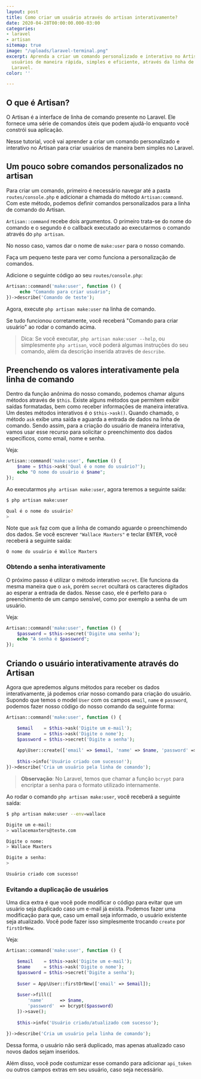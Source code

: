 ```yaml
---
layout: post
title: Como criar um usuário através do artisan interativamente?
date: 2020-04-28T00:00:00.000-03:00
categories:
- laravel
- artisan
sitemap: true
image: "/uploads/laravel-terminal.png"
excerpt: Aprenda a criar um comando personalizado e interativo no Artisan para criar
  usuários de maneira rápida, simples e eficiente, através da linha de comando, no
  Laravel.
color: ''

---
```

## O que é Artisan?

O Artisan é a interface de linha de comando presente no Laravel. Ele fornece uma série de comandos úteis que podem ajudá-lo enquanto você constrói sua aplicação.

Nesse tutorial,  você vai aprender a criar um comando personalizado e interativo no Artisan para criar usuários de maneira bem simples no Laravel.

## Um pouco sobre comandos personalizados no artisan

Para criar um comando, primeiro é necessário navegar até a pasta `routes/console.php` e adicionar a chamada do método `Artisan:command`. Com este método, podemos definir comandos personalizados para a linha de comando do Artisan.

`Artisan::command` recebe dois argumentos. O primeiro trata-se do nome do comando e o segundo é o callback executado ao executarmos o comando através do `php artisan`.

No nosso caso, vamos dar o nome de `make:user` para o nosso comando.

Faça um pequeno teste para ver como funciona a personalização de comandos.

Adicione o seguinte código ao seu `routes/console.php`:

```php
Artisan::command('make:user', function () {
     echo "Comando para criar usuário";
})->describe('Comando de teste');
```

Agora, execute `php artisan make:user` na linha de comando.

Se tudo funcionou corretamente, você receberá "Comando para criar usuário" ao rodar o comando acima.

> Dica: Se você executar, `php artisan make:user --help`,  ou simplesmente `php artisan`, você poderá algumas instruções do seu comando, além da descrição inserida através de `describe`.

## Preenchendo os valores interativamente pela linha de comando

Dentro da função anônima do nosso comando, podemos chamar alguns métodos através de `$this`. Existe alguns métodos que permitem exibir saídas formatadas, bem como receber informações de maneira interativa. Um destes métodos interativos é o `$this->ask()`.
Quando chamado, o método `ask` exibe uma saída e aguarda a entrada de dados na linha de comando.
Sendo assim, para a criação do usuário de maneira interativa, vamos usar esse recurso para solicitar o preenchimento dos dados específicos, como email, nome e senha.

Veja:

```php
Artisan::command('make:user', function () {
    $name = $this->ask('Qual é o nome do usuário?');
    echo "O nome do usuário é $name";
});
```

Ao executarmos `php artisan make:user`, agora teremos a seguinte saída:

```bash
$ php artisan make:user

Qual é o nome do usuário?
> 
```

Note que `ask` faz com que a linha de comando aguarde o preenchimendo dos dados. Se você escrever `"Wallace Maxters"` e teclar <kbd>ENTER</kbd>, você receberá a seguinte saída:

```text
O nome do usuário é Wallce Maxters
```

### Obtendo a senha interativamente

O próximo passo é utilizar o método interativo `secret`. Ele funciona da mesma maneira que o `ask`, porém `secret` ocultará os caracteres digitados ao esperar a entrada de dados. Nesse caso, ele é perfeito para o preenchimento de um campo sensível, como por exemplo a senha de um usuário.

Veja:

```php
Artisan::command('make:user', function () {
    $password = $this->secret('Digite uma senha');
    echo "A senha é $password";
});
```

## Criando o usuário interativamente através do Artisan

Agora que apredemos alguns métodos para receber os dados interativamente, já podemos criar nosso comando para criação do usuário. Supondo que temos o model `User` com os campos `email`, `name` e `password`, podemos fazer nosso código do nosso comando da seguinte forma:

```php
Artisan::command('make:user', function () {

    $email    = $this->ask('Digite um e-mail');
    $name     = $this->ask('Digite o nome');
    $password = $this->secret('Digite a senha');
    
    App\User::create(['email' => $email, 'name' => $name, 'password' => bcrypt($password)]);
    
    $this->info('Usuário criado com sucesso!');
})->describe('Cria um usuário pela linha de comando');
```

> **Observação**: No Laravel, temos que chamar a função `bcrypt` para encriptar a senha para o formato utilizado internamente.

Ao rodar o comando `php artisan make:user`, você receberá a seguinte saída:

```bash
$ php artisan make:user --env=wallace

Digite um e-mail:
> wallacemaxters@teste.com

Digite o nome:
> Wallace Maxters

Digite a senha:
> 

Usuário criado com sucesso!
```

### Evitando a duplicação de usuários

Uma dica extra é que você pode modificar o código para evitar que um usuário seja duplicado caso um e-mail já exista.  Podemos fazer uma modificação para  que, caso um email seja informado, o usuário existente seja atualizado. Você pode fazer isso simplesmente trocando `create` por `firstOrNew`.

Veja:

```php
Artisan::command('make:user', function () {

    $email    = $this->ask('Digite um e-mail');
    $name     = $this->ask('Digite o nome');
    $password = $this->secret('Digite a senha');
    
    $user = App\User::firstOrNew(['email' => $email]);
    
    $user->fill([
        'name' 		=> $name, 
        'password' 	=> bcrypt($password)
    ])->save();
    
    $this->info('Usuário criado/atualizado com sucesso');
    
})->describe('Cria um usuário pela linha de comando');
```

Dessa forma, o usuário não será duplicado, mas apenas atualizado caso novos dados sejam inseridos.

Além disso, você pode costumizar esse comando para adicionar `api_token` ou outros campos extras em seu usuário, caso seja necessário.